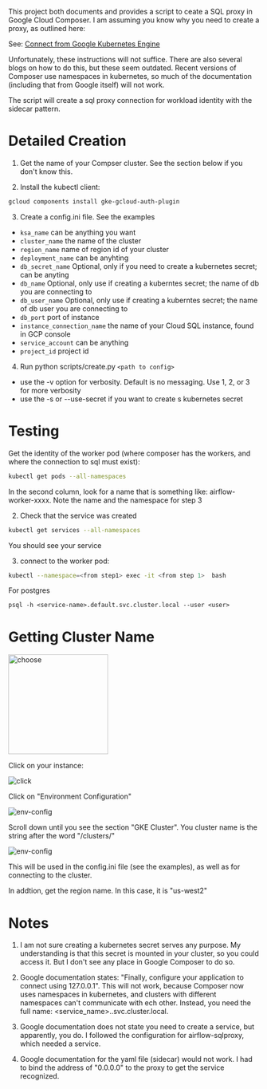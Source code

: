 This project both documents and provides a script to ceate a SQL proxy in Google Cloud Composer.  I am assuming you know why you need to create a proxy, as outlined here:

See: [Connect from Google Kubernetes Engine ](https://cloud.google.com/sql/docs/postgres/connect-kubernetes-engine)

Unfortunately, these instructions will not suffice. There are also several blogs on how to do this, but these
seem outdated. Recent versions of Composer use namespaces in kubernetes, so much of the documentation (including that from Google itself) will not work.

The script will create a sql proxy connection for workload identity with the sidecar pattern. 


Detailed Creation
=================

1. Get the name of your Compser cluster. See the section below if you don't know this.


2. Install the kubectl client:
``` bash
gcloud components install gke-gcloud-auth-plugin
```

3. Create a config.ini file. See the examples

  * `ksa_name` can be anything you want
  *  `cluster_name` the name of the cluster
  *  `region_name` name of region id of your cluster
  * `deployment_name` can be anyhting
  * `db_secret_name` Optional, only if you need to create a kubernetes secret; can be anyting
  * `db_name` Optional, only use if creating a kuberntes secret; the name of db you are connecting to
  * `db_user_name` Optional, only use if creating a kuberntes secret; the name of db user you are connecting to
  * `db_port` port of instance
  * `instance_connection_name` the name of your Cloud SQL instance, found in GCP console
  * `service_account` can be anything
  * `project_id` project id

4. Run python scripts/create.py `<path to config>` 
  * use the -v option for verbosity. Default is no messaging. Use 1, 2, or 3 for more verbosity
  * use the -s or --use-secret if you want to create s kubernetes secret


Testing
=======

Get the identity of the worker pod (where composer has the workers, and where the connection to sql must exist):

```bash
kubectl get pods --all-namespaces
```

In the second column, look for a  name that is something like:  airflow-worker-xxxx. Note the name and the namespace for step 3


2. Check that the service was created 

```bash
kubectl get services --all-namespaces
```

You should see your service

3. connect to the worker pod: 

```bash
kubectl --namespace=<from step1> exec -it <from step 1>  bash

```

For postgres

```
psql -h <service-name>.default.svc.cluster.local --user <user> 
```

Getting Cluster Name
=====================

<img src="https://github.com/paulhtremblay/Google-Cloud-SQL-Composer-Proxy/blob/development/images/choose_composer.jpg?raw=true" alt="choose" width="200"/>

Click on your instance:

<img src="https://github.com/paulhtremblay/Google-Cloud-SQL-Composer-Proxy/blob/development/images/click_composer.jpg?raw=true" alt="click"/>

Click on "Environment Configuration"

<img src="https://github.com/paulhtremblay/Google-Cloud-SQL-Composer-Proxy/blob/development/images/choose_env_config.jpg?raw=true" alt="env-config"/>

Scroll down until you see the section "GKE Cluster". You cluster name is the string after the word "/clusters/"

<img src="https://github.com/paulhtremblay/Google-Cloud-SQL-Composer-Proxy/blob/development/images/composer_cluster_name.jpg?raw=true" alt="env-config"/>

This will be used in the config.ini file (see the examples), as well as for connecting to the cluster.

In addtion, get the region name. In this case, it is "us-west2"

Notes
=====

1. I am not sure creating a kubernetes secret serves any purpose. My understanding is that this secret is mounted in your cluster, so you could access it. But I don't see any place in Google Composer to do so.

2. Google documentation states: "Finally, configure your application to connect using 127.0.0.1". This will not work, because Composer now uses namespaces in kubernetes, and clusters with different namespaces
can't communicate with ech other. Instead, you need the full name: <service_name><namespace>..svc.cluster.local.

3. Google documentation does not state you need to create a service, but apparently, you do. I followed the configuration for airflow-sqlproxy, which needed a service.

4. Google documentation for the yaml file (sidecar) would not work. I had to bind the address of "0.0.0.0" to the proxy to get the service recognized. 
